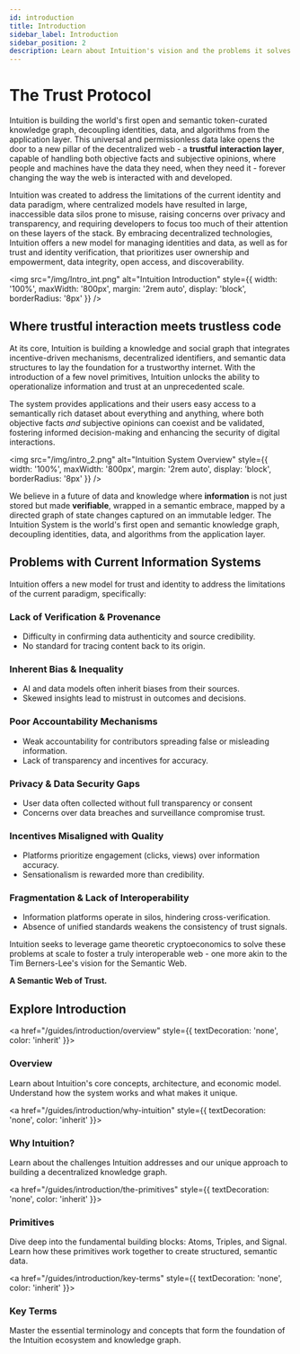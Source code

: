 ```yaml
---
id: introduction
title: Introduction
sidebar_label: Introduction
sidebar_position: 2
description: Learn about Intuition's vision and the problems it solves
---
```


# The Trust Protocol

Intuition is building the world's first open and semantic token-curated knowledge graph, decoupling identities, data, and algorithms from the application layer. This universal and permissionless data lake opens the door to a new pillar of the decentralized web - a **trustful interaction layer**, capable of handling both objective facts and subjective opinions, where people and machines have the data they need, when they need it - forever changing the way the web is interacted with and developed.

Intuition was created to address the limitations of the current identity and data paradigm, where centralized models have resulted in large, inaccessible data silos prone to misuse, raising concerns over privacy and transparency, and requiring developers to focus too much of their attention on these layers of the stack. By embracing decentralized technologies, Intuition offers a new model for managing identities and data, as well as for trust and identity verification, that prioritizes user ownership and empowerment, data integrity, open access, and discoverability.

<img src="/img/Intro_int.png" alt="Intuition Introduction" style={{ width: '100%', maxWidth: '800px', margin: '2rem auto', display: 'block', borderRadius: '8px' }} />

## Where trustful interaction meets trustless code

At its core, Intuition is building a knowledge and social graph that integrates incentive-driven mechanisms, decentralized identifiers, and semantic data structures to lay the foundation for a trustworthy internet. With the introduction of a few novel primitives, Intuition unlocks the ability to operationalize information and trust at an unprecedented scale.

The system provides applications and their users easy access to a semantically rich dataset about everything and anything, where both objective facts *and* subjective opinions can coexist and be validated, fostering informed decision-making and enhancing the security of digital interactions.

<img src="/img/intro_2.png" alt="Intuition System Overview" style={{ width: '100%', maxWidth: '800px', margin: '2rem auto', display: 'block', borderRadius: '8px' }} />

We believe in a future of data and knowledge where **information** is not just stored but made **verifiable**, wrapped in a semantic embrace, mapped by a directed graph of state changes captured on an immutable ledger. The Intuition System is the world's first open and semantic knowledge graph, decoupling identities, data, and algorithms from the application layer.

## Problems with Current Information Systems

Intuition offers a new model for trust and identity to address the limitations of the current paradigm, specifically:

### **Lack of Verification & Provenance**

- Difficulty in confirming data authenticity and source credibility.
- No standard for tracing content back to its origin.

### **Inherent Bias & Inequality**

- AI and data models often inherit biases from their sources.
- Skewed insights lead to mistrust in outcomes and decisions.

### **Poor Accountability Mechanisms**

- Weak accountability for contributors spreading false or misleading information.
- Lack of transparency and incentives for accuracy.

### **Privacy & Data Security Gaps**

- User data often collected without full transparency or consent
- Concerns over data breaches and surveillance compromise trust.

### **Incentives Misaligned with Quality**

- Platforms prioritize engagement (clicks, views) over information accuracy.
- Sensationalism is rewarded more than credibility.

### **Fragmentation & Lack of Interoperability**

- Information platforms operate in silos, hindering cross-verification.
- Absence of unified standards weakens the consistency of trust signals.

Intuition seeks to leverage game theoretic cryptoeconomics to solve these problems at scale to foster a truly interoperable web - one more akin to the Tim Berners-Lee's vision for the Semantic Web.

**A Semantic Web of Trust.**

## Explore Introduction

<div style={{ display: 'flex', flexDirection: 'column', gap: '1.5rem', marginBottom: '2rem' }}>

<a href="/guides/introduction/overview" style={{ textDecoration: 'none', color: 'inherit' }}>
<div style={{ border: '1px solid var(--ifm-color-emphasis-300)', borderRadius: '8px', padding: '1.5rem', backgroundColor: 'var(--ifm-background-color)', height: '100%', display: 'flex', flexDirection: 'column' }} className="docs-card">
<h3 style={{ marginTop: 0, marginBottom: '1rem' }}>Overview</h3>
<p style={{ marginBottom: '1rem', color: 'var(--ifm-color-emphasis-700)', flex: 1 }}>
Learn about Intuition's core concepts, architecture, and economic model. Understand how the system works and what makes it unique.
</p>
</div>
</a>

<a href="/guides/introduction/why-intuition" style={{ textDecoration: 'none', color: 'inherit' }}>
<div style={{ border: '1px solid var(--ifm-color-emphasis-300)', borderRadius: '8px', padding: '1.5rem', backgroundColor: 'var(--ifm-background-color)', height: '100%', display: 'flex', flexDirection: 'column' }} className="docs-card">
<h3 style={{ marginTop: 0, marginBottom: '1rem' }}>Why Intuition?</h3>
<p style={{ marginBottom: '1rem', color: 'var(--ifm-color-emphasis-700)', flex: 1 }}>
Learn about the challenges Intuition addresses and our unique approach to building a decentralized knowledge graph.
</p>
</div>
</a>

<a href="/guides/introduction/the-primitives" style={{ textDecoration: 'none', color: 'inherit' }}>
<div style={{ border: '1px solid var(--ifm-color-emphasis-300)', borderRadius: '8px', padding: '1.5rem', backgroundColor: 'var(--ifm-background-color)', height: '100%', display: 'flex', flexDirection: 'column' }} className="docs-card">
<h3 style={{ marginTop: 0, marginBottom: '1rem' }}>Primitives</h3>
<p style={{ marginBottom: '1rem', color: 'var(--ifm-color-emphasis-700)', flex: 1 }}>
Dive deep into the fundamental building blocks: Atoms, Triples, and Signal. Learn how these primitives work together to create structured, semantic data.
</p>
</div>
</a>

<a href="/guides/introduction/key-terms" style={{ textDecoration: 'none', color: 'inherit' }}>
<div style={{ border: '1px solid var(--ifm-color-emphasis-300)', borderRadius: '8px', padding: '1.5rem', backgroundColor: 'var(--ifm-background-color)', height: '100%', display: 'flex', flexDirection: 'column' }} className="docs-card">
<h3 style={{ marginTop: 0, marginBottom: '1rem' }}>Key Terms</h3>
<p style={{ marginBottom: '1rem', color: 'var(--ifm-color-emphasis-700)', flex: 1 }}>
Master the essential terminology and concepts that form the foundation of the Intuition ecosystem and knowledge graph.
</p>
</div>
</a>

</div> 